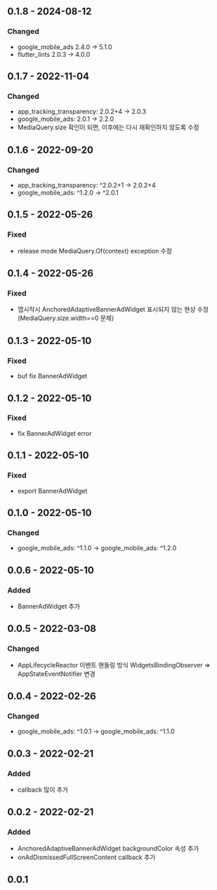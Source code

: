 
## 0.1.8 - 2024-08-12
### Changed
- google_mobile_ads 2.4.0 -> 5.1.0
- flutter_lints 2.0.3 -> 4.0.0

## 0.1.7 - 2022-11-04
### Changed
- app_tracking_transparency: 2.0.2+4 -> 2.0.3
- google_mobile_ads: 2.0.1 -> 2.2.0
- MediaQuery.size 확인이 되면, 이후에는 다시 재확인하지 않도록 수정

## 0.1.6 - 2022-09-20
### Changed
- app_tracking_transparency: ^2.0.2+1  -> 2.0.2+4
- google_mobile_ads: ^1.2.0 -> ^2.0.1

## 0.1.5 - 2022-05-26
### Fixed
- release mode MediaQuery.Of(context) exception 수정

## 0.1.4 - 2022-05-26
### Fixed
- 앱시작시 AnchoredAdaptiveBannerAdWidget 표시되지 않는 현상 수정 (MediaQuery.size.width==0 문제)

## 0.1.3 - 2022-05-10
### Fixed
- buf fix BannerAdWidget


## 0.1.2 - 2022-05-10
### Fixed
- fix BannerAdWidget error

## 0.1.1 - 2022-05-10
### Fixed
- export BannerAdWidget

## 0.1.0 - 2022-05-10
### Changed
- google_mobile_ads: ^1.1.0 -> google_mobile_ads: ^1.2.0

## 0.0.6 - 2022-05-10
### Added
- BannerAdWidget 추가

## 0.0.5 - 2022-03-08
### Changed
- AppLifecycleReactor 이벤트 핸들링 방식 
  WidgetsBindingObserver => AppStateEventNotifier 변경

## 0.0.4 - 2022-02-26
### Changed
- google_mobile_ads: ^1.0.1 -> google_mobile_ads: ^1.1.0

## 0.0.3 - 2022-02-21
### Added
- callback 많이 추가

## 0.0.2 - 2022-02-21
### Added
- AnchoredAdaptiveBannerAdWidget backgroundColor 속성 추가
- onAdDismissedFullScreenContent callback 추가

## 0.0.1

